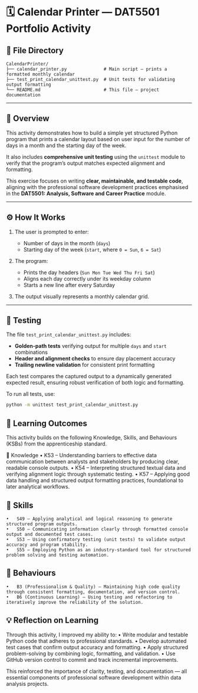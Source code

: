 # 🗓️ Calendar Printer — DAT5501 Portfolio Activity

## 📁 File Directory
```
CalendarPrinter/
├── calendar_printer.py              # Main script — prints a formatted monthly calendar
├── test_print_calendar_unittest.py  # Unit tests for validating output formatting
└── README.md                        # This file — project documentation
```

---

## 🧠 Overview

This activity demonstrates how to build a simple yet structured Python program that prints a calendar layout based on user input for the number of days in a month and the starting day of the week.

It also includes **comprehensive unit testing** using the `unittest` module to verify that the program’s output matches expected alignment and formatting.

This exercise focuses on writing **clear, maintainable, and testable code**, aligning with the professional software development practices emphasised in the **DAT5501: Analysis, Software and Career Practice** module.

---

## ⚙️ How It Works

1. The user is prompted to enter:
   - Number of days in the month (`days`)
   - Starting day of the week (`start`, where `0 = Sun`, `6 = Sat`)

2. The program:
   - Prints the day headers (`Sun Mon Tue Wed Thu Fri Sat`)
   - Aligns each day correctly under its weekday column
   - Starts a new line after every Saturday

3. The output visually represents a monthly calendar grid.

---

## 🧪 Testing

The file `test_print_calendar_unittest.py` includes:

- **Golden-path tests** verifying output for multiple `days` and `start` combinations  
- **Header and alignment checks** to ensure day placement accuracy  
- **Trailing newline validation** for consistent print formatting  

Each test compares the captured output to a dynamically generated expected result, ensuring robust verification of both logic and formatting.

To run all tests, use:

```bash
python -m unittest test_print_calendar_unittest.py
```

## 🧩 Learning Outcomes

This activity builds on the following Knowledge, Skills, and Behaviours (KSBs) from the apprenticeship standard.

🧠 Knowledge
	•	K53 – Understanding barriers to effective data communication between analysts and stakeholders by producing clear, readable console outputs.
	•	K54 – Interpreting structured textual data and verifying alignment logic through systematic testing.
	•	K57 – Applying good data handling and structured output formatting practices, foundational to later analytical workflows.

## 🧰 Skills
	•	S49 – Applying analytical and logical reasoning to generate structured program outputs.
	•	S50 – Communicating information clearly through formatted console output and documented test cases.
	•	S53 – Using confirmatory testing (unit tests) to validate output accuracy and program stability.
	•	S55 – Employing Python as an industry-standard tool for structured problem solving and testing automation.

## 💼 Behaviours
	•	B3 (Professionalism & Quality) – Maintaining high code quality through consistent formatting, documentation, and version control.
	•	B6 (Continuous Learning) – Using testing and refactoring to iteratively improve the reliability of the solution.

## 💡 Reflection on Learning

Through this activity, I improved my ability to:
	•	Write modular and testable Python code that adheres to professional standards.
	•	Develop automated test cases that confirm output accuracy and formatting.
	•	Apply structured problem-solving by combining logic, formatting, and validation.
	•	Use GitHub version control to commit and track incremental improvements.

This reinforced the importance of clarity, testing, and documentation — all essential components of professional software development within data analysis projects.
